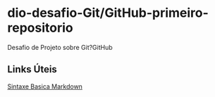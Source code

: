 # dio-desafio-Git/GitHub-primeiro-repositorio
Desafio de Projeto sobre Git?GitHub
## Links Úteis
[Sintaxe Basica Markdown](https://markdown.net.br/sintaxe-basica/)
